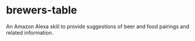 # brewers-table
An Amazon Alexa skill to provide suggestions of beer and food pairings and related information.
